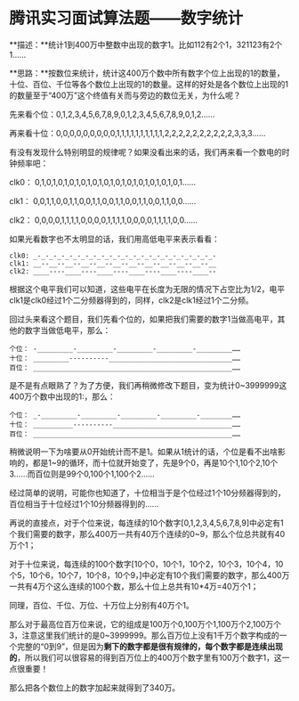# 腾讯实习面试算法题——数字统计

**描述：**统计1到400万中整数中出现的数字1。比如112有2个1，321123有2个1……

**思路：**按数位来统计，统计这400万个数中所有数字个位上出现的1的数量，十位、百位、千位等各个数位上出现的1的数量。这样的好处是各个数位上出现的1的数量至于“400万”这个终值有关而与旁边的数位无关，为什么呢？

先来看个位：0,1,2,3,4,5,6,7,8,9,0,1,2,3,4,5,6,7,8,9,0,1,2……

再来看十位：0,0,0,0,0,0,0,0,0,1,1,1,1,1,1,1,1,1,1,2,2,2,2,2,2,2,2,2,2,3,3,3……

有没有发现什么特别明显的规律呢？如果没看出来的话，我们再来看一个数电的时钟频率吧：

clk0： 0,1,0,1,0,1,0,1,0,1,0,1,0,1,0,1,0,1,0,1,0,1,0,1,0,1……

clk1： 0,0,1,1,0,0,1,1,0,0,1,1,0,0,1,1,0,0,1,1,0,0,1,1,0,0……

clk2： 0,0,0,0,1,1,1,1,0,0,0,0,1,1,1,1,0,0,0,0,1,1,1,1,0,0……

如果光看数字也不太明显的话，我们用高低电平来表示看看：

```
clk0: _-_-_-_-_-_-_-_-_-_-_-_-_-_-_-_-_-_-_-_-_-_-_-
clk1: __--__--__--__--__--__--__--__--__--__--__--__
clk2: ____----____----____----____----____----____--
```

根据这个电平我们可以知道，这些电平在长度为无限的情况下占空比为1/2，电平clk1是clk0经过1个二分频器得到的，同样，clk2是clk1经过1个二分频。

回过头来看这个题目，我们先看个位的，如果把我们需要的数字1当做高电平，其他的数字当做低电平，那么：

```
个位： -_________-_________-_________-_________-_________……
十位： _________----------_______________________________……
百位： __________________________________________________……
```

是不是有点眼熟了？为了方便，我们再稍微修改下题目，变为统计0~3999999这400万个数中出现的1:，那么：

```
个位： _-_________-_________-_________-_________-________……
十位： __________----------______________________________……
百位： __________________________________________________……
```

稍微说明一下为啥要从0开始统计而不是1。如果从1统计的话，个位是看不出啥影响的，都是1~9的循环，而十位就开始变了，先是9个0，再是10个1,10个2,10个3……而百位则是99个0,100个1,100个2……

经过简单的说明，可能你也知道了，十位相当于是个位经过1个10分频器得到的，百位相当于十位经过1个10分频器得到的……

再说的直接点，对于个位来说，每连续的10个数字[0,1,2,3,4,5,6,7,8,9]中必定有1个我们需要的数字，那么400万一共有40万个连续的0~9，那么个位总共就有40万个1；

对于十位来说，每连续的100个数字[10个0，10个1，10个2，10个3，10个4，10个5，10个6，10个7，10个8，10个9，]中必定有10个我们需要的数字，那么400万一共有4万个这么连续的100个数，那么十位上总共有10*4万=40万个1；

同理，百位、千位、万位、十万位上分别有40万个1。

那么对于最高位百万位来说，它的组成是100万个0,100万个1,100万个2,100万个3，注意这里我们统计的是0~3999999。那么百万位上没有1千万个数字构成的一个完整的“0到9”，但是因为**剩下的数字都是很有规律的，每个数字都是连续出现的**，所以我们可以很容易的得到百万位上的400万个数字里有100万个数字1，这一点很重要！

那么把各个数位上的数字加起来就得到了340万。